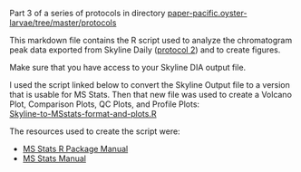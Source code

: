 Part 3 of a series of protocols in directory [paper-pacific.oyster-larvae/tree/master/protocols](https://github.com/grace-ac/paper-pacific.oyster-larvae/tree/master/protocols)

This markdown file contains the R script used to analyze the chromatogram peak data exported from Skyline Daily ([protocol 2](https://github.com/grace-ac/paper-pacific.oyster-larvae/blob/master/protocols/02-SkylineDaily-protocol.md)) and to create figures. 

Make sure that you have access to your Skyline DIA output file.

I used the script linked below to convert the Skyline Output file to a version that is usable for MS Stats. Then that new file was used to create a Volcano Plot, Comparison Plots, QC Plots, and Profile Plots:      
[Skyline-to-MSstats-format-and-plots.R](https://github.com/RobertsLab/project-pacific.oyster-larvae/blob/master/DIA_2015/R/Skyline-to-MSstats-format-and-plots.R)

The resources used to create the script were:    
- [MS Stats R Package Manual](https://bioconductor.org/packages/release/bioc/manuals/MSstats/man/MSstats.pdf)
- [MS Stats Manual](http://msstats.org/wp-content/uploads/2017/01/MSstats_v3.7.3_manual.pdf)

